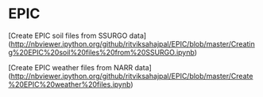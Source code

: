 # EPIC

[Create EPIC soil files from SSURGO data] (http://nbviewer.ipython.org/github/ritviksahajpal/EPIC/blob/master/Creating%20EPIC%20soil%20files%20from%20SSURGO.ipynb)

[Create EPIC weather files from NARR data] (http://nbviewer.ipython.org/github/ritviksahajpal/EPIC/blob/master/Create%20EPIC%20weather%20files.ipynb)

